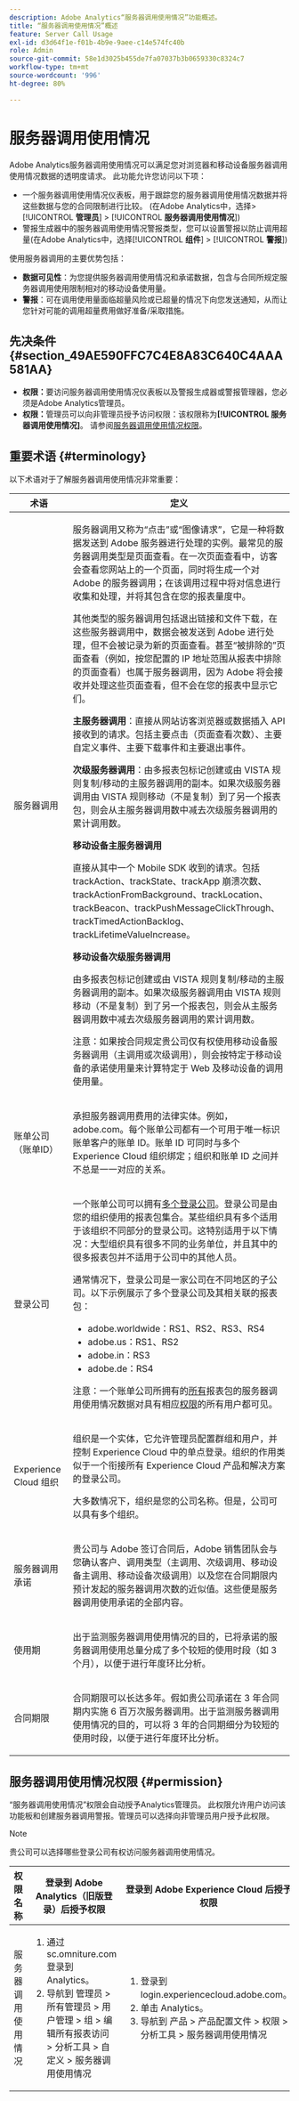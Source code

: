 ```yaml
---
description: Adobe Analytics“服务器调用使用情况”功能概述。
title: “服务器调用使用情况”概述
feature: Server Call Usage
exl-id: d3d64f1e-f01b-4b9e-9aee-c14e574fc40b
role: Admin
source-git-commit: 58e1d3025b455de7fa07037b3b0659330c8324c7
workflow-type: tm+mt
source-wordcount: '996'
ht-degree: 80%

---
```


# 服务器调用使用情况

Adobe Analytics服务器调用使用情况可以满足您对浏览器和移动设备服务器调用使用情况数据的透明度请求。 此功能允许您访问以下项：

* 一个服务器调用使用情况仪表板，用于跟踪您的服务器调用使用情况数据并将这些数据与您的合同限制进行比较。 (在Adobe Analytics中，选择> [!UICONTROL **管理员**] > [!UICONTROL **服务器调用使用情况**])
* 警报生成器中的服务器调用使用情况警报类型，您可以设置警报以防止调用超量(在Adobe Analytics中，选择&#x200B;[!UICONTROL **组件**] > [!UICONTROL **警报**])

使用服务器调用的主要优势包括：

* **数据可见性**：为您提供服务器调用使用情况和承诺数据，包含与合同所规定服务器调用使用限制相对的移动设备使用量。
* **警报**：可在调用使用量面临超量风险或已超量的情况下向您发送通知，从而让您针对可能的调用超量费用做好准备/采取措施。

## 先决条件 {#section_49AE590FFC7C4E8A83C640C4AAA581AA}

* **权限：**&#x200B;要访问服务器调用使用情况仪表板以及警报生成器或警报管理器，您必须是Adobe Analytics管理员。
* **权限：**&#x200B;管理员可以向非管理员授予访问权限：该权限称为&#x200B;**[!UICONTROL 服务器调用使用情况]**。 请参阅[服务器调用使用情况权限](#server-call-usage-permission)。

## 重要术语 {#terminology}

以下术语对于了解服务器调用使用情况非常重要：

<table id="table_4E97F85F13344A2C962FA4FA5A51642E"> 
 <thead> 
  <tr> 
   <th colname="col1" class="entry"> 术语 </th> 
   <th colname="col2" class="entry"> 定义 </th> 
  </tr> 
 </thead>
 <tbody> 
  <tr> 
   <td colname="col1"> <p>服务器调用 </p> </td> 
   <td colname="col2"> <p>服务器调用又称为“点击”或“图像请求”，它是一种将数据发送到 Adobe 服务器进行处理的实例。最常见的服务器调用类型是页面查看。在一次页面查看中，访客会查看您网站上的一个页面，同时将生成一个对 Adobe 的服务器调用；在该调用过程中将对信息进行收集和处理，并将其包含在您的报表量度中。 </p> <p>其他类型的服务器调用包括退出链接和文件下载，在这些服务器调用中，数据会被发送到 Adobe 进行处理，但不会被记录为新的页面查看。甚至“被排除的”页面查看（例如，按您配置的 IP 地址范围从报表中排除的页面查看）也属于服务器调用，因为 Adobe 将会接收并处理这些页面查看，但不会在您的报表中显示它们。 </p> <p><b>主服务器调用</b>：直接从网站访客浏览器或数据插入 API 接收到的请求。包括主要点击（页面查看次数）、主要自定义事件、主要下载事件和主要退出事件。 </p> <p><b>次级服务器调用</b>：由多报表包标记创建或由 VISTA 规则复制/移动的主服务器调用的副本。如果次级服务器调用由 VISTA 规则移动（不是复制）到了另一个报表包，则会从主服务器调用数中减去次级服务器调用的累计调用数。 </p> <p><b>移动设备主服务器调用</b> </p> <p>直接从其中一个 Mobile SDK 收到的请求。包括 trackAction、trackState、trackApp 崩溃次数、trackActionFromBackground、trackLocation、trackBeacon、trackPushMessageClickThrough、trackTimedActionBacklog、trackLifetimeValueIncrease。</p> <p><b>移动设备次级服务器调用</b> </p> <p>由多报表包标记创建或由 VISTA 规则复制/移动的主服务器调用的副本。如果次级服务器调用由 VISTA 规则移动（不是复制）到了另一个报表包，则会从主服务器调用数中减去次级服务器调用的累计调用数。 </p> <p>注意：如果按合同规定贵公司仅有权使用移动设备服务器调用（主调用或次级调用），则会按特定于移动设备的承诺使用量来计算特定于 Web 及移动设备的调用使用量。 </p> </td> 
  </tr> 
  <tr> 
   <td colname="col1"> <p>账单公司（账单ID） </p> </td> 
   <td colname="col2"> <p>承担服务器调用费用的法律实体。例如，adobe.com。每个账单公司都有一个可用于唯一标识账单客户的账单 ID。账单 ID 可同时与多个 Experience Cloud 组织绑定；组织和账单 ID 之间并不总是一一对应的关系。 </p> </td> 
  </tr> 
  <tr> 
   <td colname="col1"> <p>登录公司 </p> </td> 
   <td colname="col2"> <p>一个账单公司可以拥有<a href="https://helpx.adobe.com/cn/analytics/kb/multiple-login-companies.html">多个登录公司</a>。登录公司是由您的组织使用的报表包集合。某些组织具有多个适用于该组织不同部分的登录公司。这特别适用于以下情况：大型组织具有很多不同的业务单位，并且其中的很多报表包并不适用于公司中的其他人员。 </p> <p>通常情况下，登录公司是一家公司在不同地区的子公司。以下示例展示了多个登录公司及其相关联的报表包： </p> 
    <ul id="ul_8C756C7972D04F5E89D6E32BB06D26C3"> 
     <li id="li_EA6257FED7854B6FAA071926D0F8A07C">adobe.worldwide：RS1、RS2、RS3、RS4 </li> 
     <li id="li_3EAFB556849E4CCC9D96D5A3492EC898">adobe.us：RS1、RS2 </li> 
     <li id="li_572FFB3F4BF545BDB13102D82CE5E50C">adobe.in：RS3 </li> 
     <li id="li_B6ACBA35E18A427AA83F76BD38E502D7">adobe.de：RS4 </li> 
    </ul> <p>注意：一个账单公司所拥有的<u>所有</u>报表包的服务器调用使用情况数据对具有相应<a href="/help/admin/admin/c-server-call-usage/overage-overview.md#section_FCC58EB635954A32990D4E67B52B4369">权限</a>的所有用户都可见。 </p> </td> 
  </tr> 
  <tr> 
   <td colname="col1"> <p>Experience Cloud 组织 </p> </td> 
   <td colname="col2"> <p>组织是一个实体，它允许管理员配置群组和用户，并控制 Experience Cloud 中的单点登录。组织的作用类似于一个衔接所有 Experience Cloud 产品和解决方案的登录公司。 </p> <p>大多数情况下，组织是您的公司名称。但是，公司可以具有多个组织。 </p> </td> 
  </tr> 
  <tr> 
   <td colname="col1"> <p>服务器调用承诺 </p> </td> 
   <td colname="col2"> <p>贵公司与 Adobe 签订合同后，Adobe 销售团队会与您确认客户、调用类型（主调用、次级调用、移动设备主调用、移动设备次级调用）以及您在合同期限内预计发起的服务器调用次数的近似值。这些便是服务器调用使用承诺的全部内容。 </p> </td> 
  </tr> 
  <tr> 
   <td colname="col1"> <p>使用期 </p> </td> 
   <td colname="col2"> <p>出于监测服务器调用使用情况的目的，已将承诺的服务器调用使用总量分成了多个较短的使用时段（如 3 个月），以便于进行年度环比分析。 </p> </td> 
  </tr> 
  <tr> 
   <td colname="col1"> <p>合同期限 </p> </td> 
   <td colname="col2"> <p>合同期限可以长达多年。假如贵公司承诺在 3 年合同期内实施 6 百万次服务器调用。出于监测服务器调用使用情况的目的，可以将 3 年的合同期细分为较短的使用时段，以便于进行年度环比分析。 </p> </td> 
  </tr> 
 </tbody> 
</table>

## 服务器调用使用情况权限 {#permission}

“服务器调用使用情况”权限会自动授予Analytics管理员。 此权限允许用户访问该功能板和创建服务器调用警报。管理员可以选择向非管理员用户授予此权限。

>[!NOTE]
>
>贵公司可以选择哪些登录公司有权访问服务器调用使用情况。

<table id="table_86256AD8B4554F369439A8FDF2F545E1"> 
 <thead> 
  <tr> 
   <th colname="col1" class="entry"> 权限名称 </th> 
   <th colname="col3" class="entry"> 登录到 Adobe Analytics（旧版登录）后授予权限 </th> 
   <th colname="col4" class="entry"> 登录到 Adobe Experience Cloud 后授予权限 </th> 
  </tr> 
 </thead>
 <tbody> 
  <tr> 
   <td colname="col1"> <p>服务器调用使用情况 </p> </td> 
   <td colname="col3"> 
    <ol id="ol_13A984328D264488B7045DC7521A5F55"> 
     <li id="li_ACDA518C7D184084AC1DFA7B38C67314">通过 sc.omniture.com 登录到 Analytics。 </li> 
     <li id="li_066D90AB071941C3869EDAFCE981707A">导航到<span class="ignoretag"> <span class="uicontrol">管理员</span> &gt; <span class="uicontrol">所有管理员</span> &gt; <span class="uicontrol">用户管理</span> &gt; <span class="uicontrol">组</span> &gt; <span class="uicontrol">编辑所有报表访问</span> &gt; <span class="uicontrol">分析工具</span> &gt; <span class="uicontrol">自定义</span> &gt; <span class="uicontrol">服务器调用使用情况</span> </span> </li> 
    </ol> </td> 
   <td colname="col4"> 
    <ol id="ol_518673ED323A4C5993A3B9F4BA09E405"> 
     <li id="li_56FF685A3B454ECEA5F16BB591A60034">登录到 login.experiencecloud.adobe.com。</li> 
     <li id="li_FA1AE0F19DEF4AB2AA77B22CCA2995F9">单击 <span class="uicontrol">Analytics</span>。 </li> 
     <li id="li_22A4CBB84B5A451780873BBE67E6E6EF">导航到<span class="ignoretag"> <span class="uicontrol">产品</span> &gt; <span class="uicontrol">产品配置文件</span> &gt; <span class="uicontrol">权限</span> &gt; <span class="uicontrol">分析工具</span> &gt; <span class="uicontrol">服务器调用使用情况</span> </span> </li> 
    </ol> </td> 
  </tr> 
 </tbody> 
</table>
